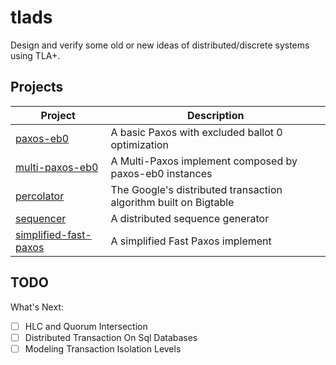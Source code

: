 # tlads

Design and verify some old or new ideas of distributed/discrete systems using TLA+.

## Projects

| Project                                         | Description                                                      |
| ---                                             | ---                                                              |
| [paxos-eb0](paxos-eb0/)                         | A basic Paxos with excluded ballot 0 optimization                |
| [multi-paxos-eb0](multi-paxos-eb0/)             | A Multi-Paxos implement composed by paxos-eb0 instances          |
| [percolator](percolator/)                       | The Google's distributed transaction algorithm built on Bigtable |
| [sequencer](sequencer/)                         | A distributed sequence generator                                 |
| [simplified-fast-paxos](simplified-fast-paxos/) | A simplified Fast Paxos implement                                |

## TODO

What's Next:

- [ ] HLC and Quorum Intersection
- [ ] Distributed Transaction On Sql Databases
- [ ] Modeling Transaction Isolation Levels
